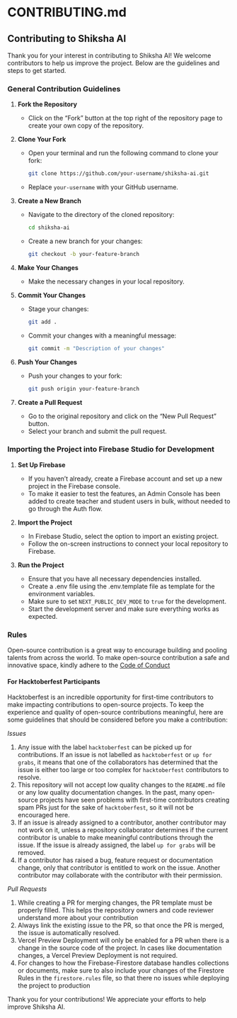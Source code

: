 # CONTRIBUTING.md

## Contributing to Shiksha AI

Thank you for your interest in contributing to Shiksha AI! We welcome contributors to help us improve the project. Below are the guidelines and steps to get started.

### General Contribution Guidelines

1. **Fork the Repository**
   - Click on the “Fork” button at the top right of the repository page to create your own copy of the repository.

2. **Clone Your Fork**
   - Open your terminal and run the following command to clone your fork:
     ```bash
     git clone https://github.com/your-username/shiksha-ai.git
     ```
   - Replace `your-username` with your GitHub username.

3. **Create a New Branch**
   - Navigate to the directory of the cloned repository:
     ```bash
     cd shiksha-ai
     ```
   - Create a new branch for your changes:
     ```bash
     git checkout -b your-feature-branch
     ```

4. **Make Your Changes**
   - Make the necessary changes in your local repository.

5. **Commit Your Changes**
   - Stage your changes:
     ```bash
     git add .
     ```
   - Commit your changes with a meaningful message:
     ```bash
     git commit -m "Description of your changes"
     ```

6. **Push Your Changes**
   - Push your changes to your fork:
     ```bash
     git push origin your-feature-branch
     ```

7. **Create a Pull Request**
   - Go to the original repository and click on the “New Pull Request” button.
   - Select your branch and submit the pull request.

### Importing the Project into Firebase Studio for Development

1. **Set Up Firebase**
   - If you haven’t already, create a Firebase account and set up a new project in the Firebase console.
   - To make it easier to test the features, an Admin Console has been added to create teacher and student users in bulk, without needed to go through the Auth flow. 

2. **Import the Project**
   - In Firebase Studio, select the option to import an existing project.
   - Follow the on-screen instructions to connect your local repository to Firebase.

3. **Run the Project**
   - Ensure that you have all necessary dependencies installed.
   - Create a .env file using the .env.template file as template for the environment variables.
   - Make sure to set `NEXT_PUBLIC_DEV_MODE` to `true` for the development.
   - Start the development server and make sure everything works as expected.

### Rules
Open-source contribution is a great way to encourage building and pooling talents from across the world. To make open-source contribution a safe and innovative space, kindly adhere to the [Code of Conduct](/CODE_OF_CONDUCT.md)

#### For Hacktoberfest Participants
Hacktoberfest is an incredible opportunity for first-time contributors to make impacting contributions to open-source projects. To keep the experience and quality of open-source contributions meaningful, here are some guidelines that should be considered before you make a contribution:

*Issues*
1. Any issue with the label `hacktoberfest` can be picked up for contributions. If an issue is not labelled as `hacktoberfest` or `up for grabs`, it means that one of the collaborators has determined that the issue is either too large or too complex for `hacktoberfest` contributors to resolve.
2. This repository will not accept low quality changes to the `README.md` file or any low quality documentation changes. In the past, many open-source projects have seen problems with first-time contributors creating spam PRs just for the sake of `hacktoberfest`, so it will not be encouraged here.
3. If an issue is already assigned to a contributor, another contributor may not work on it, unless a repository collaborator determines if the current contributor is unable to make meaningful contributions through the issue. If the issue is already assigned, the label `up for grabs` will be removed.
4. If a contributor has raised a bug, feature request or documentation change, only that contributor is entitled to work on the issue. Another contributor may collaborate with the contributor with their permission.

*Pull Requests*
1. While creating a PR for merging changes, the PR template must be properly filled. This helps the repository owners and code reviewer understand more about your contribution
2. Always link the existing issue to the PR, so that once the PR is merged, the issue is automatically resolved.
3. Vercel Preview Deployment will only be enabled for a PR when there is a change in the source code of the project. In cases like documentation changes, a Vercel Preview Deployment is not required.
4. For changes to how the Firebase-Firestore database handles collections or documents, make sure to also include your changes of the Firestore Rules in the `firestore.rules` file, so that there no issues while deploying the project to production

Thank you for your contributions! We appreciate your efforts to help improve Shiksha AI.
